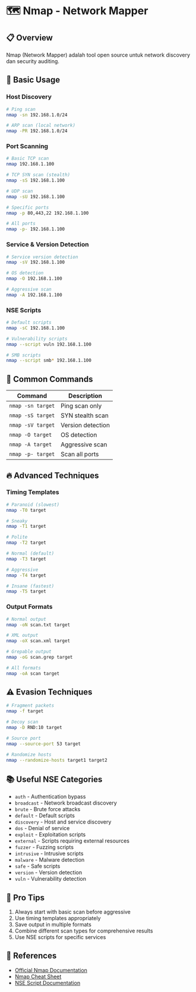 # 🗺️ Nmap - Network Mapper

## 📋 Overview
Nmap (Network Mapper) adalah tool open source untuk network discovery dan security auditing.

## 🚀 Basic Usage

### Host Discovery
```bash
# Ping scan
nmap -sn 192.168.1.0/24

# ARP scan (local network)
nmap -PR 192.168.1.0/24
```

### Port Scanning
```bash
# Basic TCP scan
nmap 192.168.1.100

# TCP SYN scan (stealth)
nmap -sS 192.168.1.100

# UDP scan
nmap -sU 192.168.1.100

# Specific ports
nmap -p 80,443,22 192.168.1.100

# All ports
nmap -p- 192.168.1.100
```

### Service & Version Detection
```bash
# Service version detection
nmap -sV 192.168.1.100

# OS detection
nmap -O 192.168.1.100

# Aggressive scan
nmap -A 192.168.1.100
```

### NSE Scripts
```bash
# Default scripts
nmap -sC 192.168.1.100

# Vulnerability scripts
nmap --script vuln 192.168.1.100

# SMB scripts
nmap --script smb* 192.168.1.100
```

## 🎯 Common Commands

| Command | Description |
|---------|-------------|
| `nmap -sn target` | Ping scan only |
| `nmap -sS target` | SYN stealth scan |
| `nmap -sV target` | Version detection |
| `nmap -O target` | OS detection |
| `nmap -A target` | Aggressive scan |
| `nmap -p- target` | Scan all ports |

## 🔥 Advanced Techniques

### Timing Templates
```bash
# Paranoid (slowest)
nmap -T0 target

# Sneaky
nmap -T1 target

# Polite
nmap -T2 target

# Normal (default)
nmap -T3 target

# Aggressive
nmap -T4 target

# Insane (fastest)
nmap -T5 target
```

### Output Formats
```bash
# Normal output
nmap -oN scan.txt target

# XML output
nmap -oX scan.xml target

# Grepable output
nmap -oG scan.grep target

# All formats
nmap -oA scan target
```

## ⚠️ Evasion Techniques
```bash
# Fragment packets
nmap -f target

# Decoy scan
nmap -D RND:10 target

# Source port
nmap --source-port 53 target

# Randomize hosts
nmap --randomize-hosts target1 target2
```

## 📚 Useful NSE Categories
- `auth` - Authentication bypass
- `broadcast` - Network broadcast discovery
- `brute` - Brute force attacks
- `default` - Default scripts
- `discovery` - Host and service discovery
- `dos` - Denial of service
- `exploit` - Exploitation scripts
- `external` - Scripts requiring external resources
- `fuzzer` - Fuzzing scripts
- `intrusive` - Intrusive scripts
- `malware` - Malware detection
- `safe` - Safe scripts
- `version` - Version detection
- `vuln` - Vulnerability detection

## 🎯 Pro Tips
1. Always start with basic scan before aggressive
2. Use timing templates appropriately
3. Save output in multiple formats
4. Combine different scan types for comprehensive results
5. Use NSE scripts for specific services

## 🔗 References
- [Official Nmap Documentation](https://nmap.org/docs.html)
- [Nmap Cheat Sheet](https://www.stationx.net/nmap-cheat-sheet/)
- [NSE Script Documentation](https://nmap.org/nsedoc/)
